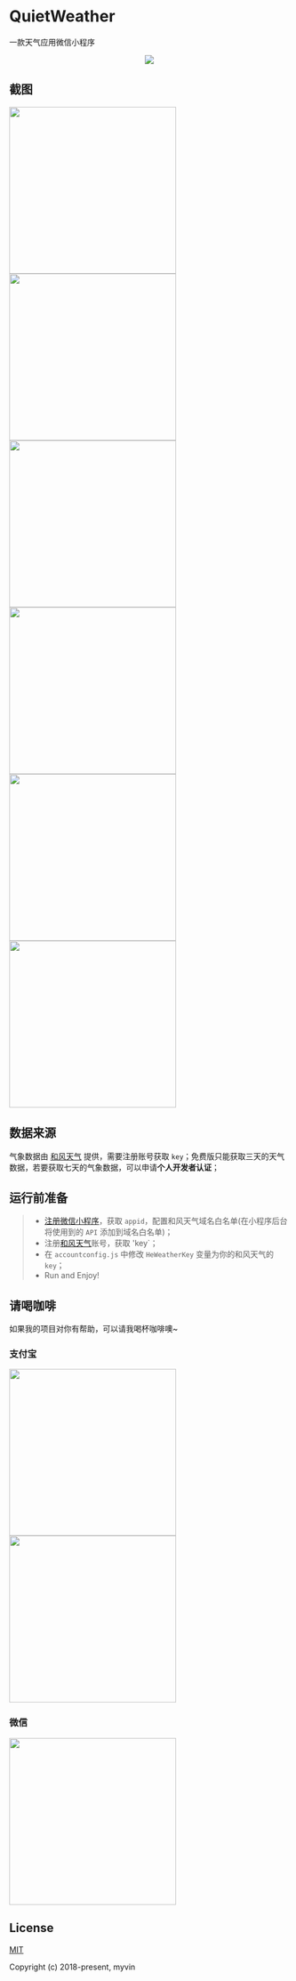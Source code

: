 # QuietWeather
一款天气应用微信小程序
<p align='center'>
    <img src='https://raw.githubusercontent.com/myvin/miniprogram/master/quietweather/images/mpcode.png'>
</p>

## 截图
<div >
    <img src='https://raw.githubusercontent.com/myvin/miniprogram/master/quietweather/images/screenshot_1.png' style='width:300px;'>
    <img src='https://raw.githubusercontent.com/myvin/miniprogram/master/quietweather/images/screenshot_2.png' style='width:300px;'>
    <img src='https://raw.githubusercontent.com/myvin/miniprogram/master/quietweather/images/screenshot_3.png' style='width:300px;'>
    <img src='https://raw.githubusercontent.com/myvin/miniprogram/master/quietweather/images/screenshot_4.png' style='width:300px;'>

<img src='https://raw.githubusercontent.com/myvin/miniprogram/master/quietweather/images/screenshot_5.png' style='width:300px;'>
<img src='https://raw.githubusercontent.com/myvin/miniprogram/master/quietweather/images/screenshot_6.png' style='width:300px;'></div>

## 数据来源

气象数据由 [和风天气](http://www.heweather.com/) 提供，需要注册账号获取 `key`；免费版只能获取三天的天气数据，若要获取七天的气象数据，可以申请**个人开发者认证**；

## 运行前准备
> * [注册微信小程序](https://mp.weixin.qq.com/wxopen/waregister?action=step1)，获取 `appid`，配置和风天气域名白名单(在小程序后台将使用到的 `API` 添加到域名白名单)；
> * 注册[和风天气](http://www.heweather.com/)账号，获取 'key`；
> * 在 `accountconfig.js` 中修改 `HeWeatherKey` 变量为你的和风天气的 `key`；
> * Run and Enjoy!

## 请喝咖啡
如果我的项目对你有帮助，可以请我喝杯咖啡噢~

### 支付宝

<img src="https://raw.githubusercontent.com/myvin/miniprogram/master/9181893579988_.pic_hd.jpg" width="300" /> <img src="https://raw.githubusercontent.com/myvin/miniprogram/master/9191893579989_.pic.jpg" width="300" />

### 微信

<img src="https://raw.githubusercontent.com/myvin/miniprogram/master/9201893579990_.pic_hd.jpg" width="300" />

## License

[MIT](http://opensource.org/licenses/MIT)

Copyright (c) 2018-present, myvin
